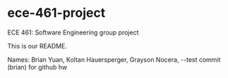 # ece-461-project
ECE 461: Software Engineering group project

This is our README.

Names:
Brian Yuan,
Koltan Hauersperger, 
Grayson Nocera, 
--test commit (brian) for github hw
